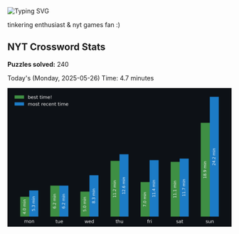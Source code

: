 ![Typing SVG](https://readme-typing-svg.demolab.com?font=Fira+Code&size=16&pause=700&color=FFFFFF&width=435&lines=hi+i'm+aimee!;nice+to+see+you+here!)

tinkering enthusiast & nyt games fan :)
<!-- START NYT-STATS -->
## NYT Crossword Stats
**Puzzles solved:** 240

Today's (Monday, 2025-05-26) Time: 4.7 minutes


![Solve Times](./nyt_stats_graph.png)
<!-- END NYT-STATS -->
